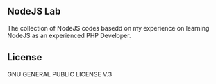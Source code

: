 ## NodeJS Lab

The collection of NodeJS codes basedd on my experience on learning NodeJS as an experienced PHP Developer.

## License
GNU GENERAL PUBLIC LICENSE V.3
